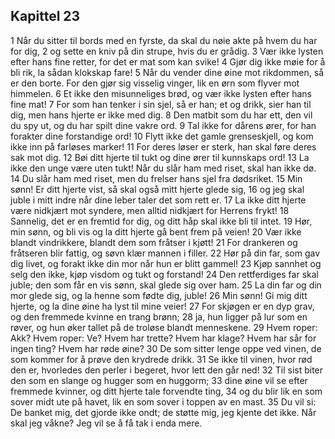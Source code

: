 ## Kapittel 23

1 Når du sitter til bords med en fyrste, da skal du nøie akte på hvem du har for dig, 
2 og sette en kniv på din strupe, hvis du er grådig. 
3 Vær ikke lysten efter hans fine retter, for det er mat som kan svike! 
4 Gjør dig ikke møie for å bli rik, la sådan klokskap fare! 
5 Når du vender dine øine mot rikdommen, så er den borte. For den gjør sig visselig vinger, lik en ørn som flyver mot himmelen. 
6 Et ikke den misunneliges brød, og vær ikke lysten efter hans fine mat! 
7 For som han tenker i sin sjel, så er han; et og drikk, sier han til dig, men hans hjerte er ikke med dig. 
8 Den matbit som du har ett, den vil du spy ut, og du har spilt dine vakre ord. 
9 Tal ikke for dårens ører, for han forakter dine forstandige ord! 
10 Flytt ikke det gamle grenseskjell, og kom ikke inn på farløses marker! 
11 For deres løser er sterk, han skal føre deres sak mot dig. 
12 Bøi ditt hjerte til tukt og dine ører til kunnskaps ord! 
13 La ikke den unge være uten tukt! Når du slår ham med riset, skal han ikke dø. 
14 Du slår ham med riset, men du frelser hans sjel fra dødsriket. 
15 Min sønn! Er ditt hjerte vist, så skal også mitt hjerte glede sig, 
16 og jeg skal juble i mitt indre når dine leber taler det som rett er. 
17 La ikke ditt hjerte være nidkjært mot syndere, men alltid nidkjært for Herrens frykt! 
18 Sannelig, det er en fremtid for dig, og ditt håp skal ikke bli til intet. 
19 Hør, min sønn, og bli vis og la ditt hjerte gå bent frem på veien! 
20 Vær ikke blandt vindrikkere, blandt dem som fråtser i kjøtt! 
21 For drankeren og fråtseren blir fattig, og søvn klær mannen i filler. 
22 Hør på din far, som gav dig livet, og forakt ikke din mor når hun er blitt gammel! 
23 Kjøp sannhet og selg den ikke, kjøp visdom og tukt og forstand! 
24 Den rettferdiges far skal juble; den som får en vis sønn, skal glede sig over ham. 
25 La din far og din mor glede sig, og la henne som fødte dig, juble! 
26 Min sønn! Gi mig ditt hjerte, og la dine øine ha lyst til mine veier! 
27 For skjøgen er en dyp grav, og den fremmede kvinne en trang brønn; 
28 ja, hun ligger på lur som en røver, og hun øker tallet på de troløse blandt menneskene. 
29 Hvem roper: Akk? Hvem roper: Ve? Hvem har trette? Hvem har klage? Hvem har sår for ingen ting? Hvem har røde øine? 
30 De som sitter lenge oppe ved vinen, de som kommer for å prøve den krydrede drikk. 
31 Se ikke til vinen, hvor rød den er, hvorledes den perler i begeret, hvor lett den går ned! 
32 Til sist biter den som en slange og hugger som en huggorm; 
33 dine øine vil se efter fremmede kvinner, og ditt hjerte tale forvendte ting, 
34 og du blir lik en som sover midt ute på havet, lik en som sover i toppen av en mast. 
35 Du vil si: De banket mig, det gjorde ikke ondt; de støtte mig, jeg kjente det ikke. Når skal jeg våkne? Jeg vil se å få tak i enda mere.